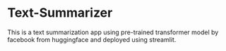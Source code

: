 # Text-Summarizer
This is a text summarization app using pre-trained transformer model by facebook from huggingface and deployed using streamlit.  
